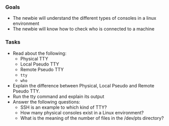 ### Goals
- The newbie will understand the different types of consoles in a linux environment
- The newbie will know how to check who is connected to a machine

### Tasks
- Read about the following:
  - Physical TTY
  - Local Pseudo TTY
  - Remote Pseudo TTY
  - `tty`
  - `who`
- Explain the difference between Physical, Local Pseudo and Remote Pseudo TTY.
- Run the tty command and explain its output
- Answer the following questions:
  - SSH is an example to which kind of TTY?
  - How many physical consoles exist in a Linux environment?
  - What is the meaning of the number of files in the /dev/pts directory?
